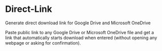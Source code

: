 # Direct-Link
Generate direct download link for Google Drive and Microsoft OneDrive

Paste public link to any Google Drive or Microsoft OneDrive file and get a link that automatically starts download when entered (without opening any webpage or asking for confirmation).
